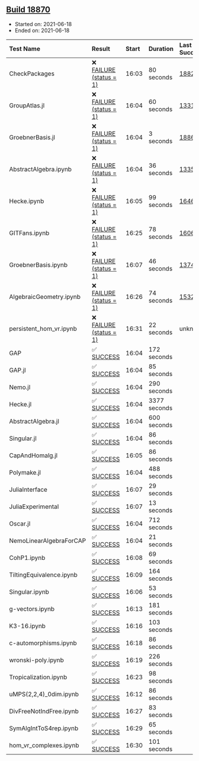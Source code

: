 ## [Build 18870](https://oscarci.mathematik.uni-kl.de/job/oscar/18870/)

* Started on: 2021-06-18
* Ended on: 2021-06-18

| Test Name    | Result | Start | Duration | Last Success | First Failure |
|:-------------|:-------|:------|:---------|:-------------|:--------------|
| CheckPackages | ❌ [FAILURE (status = 1)](https://oscarci.mathematik.uni-kl.de/job/oscar/18870/artifact/logs/build-18870/CheckPackages.log) | 16:03 | 80 seconds | [18822](https://oscarci.mathematik.uni-kl.de/job/oscar/18822/) | [18823](https://oscarci.mathematik.uni-kl.de/job/oscar/18823/) |
| GroupAtlas.jl | ❌ [FAILURE (status = 1)](https://oscarci.mathematik.uni-kl.de/job/oscar/18870/artifact/logs/build-18870/GroupAtlas.jl.log) | 16:04 | 60 seconds | [13311](https://oscarci.mathematik.uni-kl.de/job/oscar/13311/) | [13312](https://oscarci.mathematik.uni-kl.de/job/oscar/13312/) |
| GroebnerBasis.jl | ❌ [FAILURE (status = 1)](https://oscarci.mathematik.uni-kl.de/job/oscar/18870/artifact/logs/build-18870/GroebnerBasis.jl.log) | 16:04 | 3 seconds | [18864](https://oscarci.mathematik.uni-kl.de/job/oscar/18864/) | [18865](https://oscarci.mathematik.uni-kl.de/job/oscar/18865/) |
| AbstractAlgebra.ipynb | ❌ [FAILURE (status = 1)](https://oscarci.mathematik.uni-kl.de/job/oscar/18870/artifact/logs/build-18870/AbstractAlgebra.ipynb.log) | 16:04 | 36 seconds | [13355](https://oscarci.mathematik.uni-kl.de/job/oscar/13355/) | [13356](https://oscarci.mathematik.uni-kl.de/job/oscar/13356/) |
| Hecke.ipynb | ❌ [FAILURE (status = 1)](https://oscarci.mathematik.uni-kl.de/job/oscar/18870/artifact/logs/build-18870/Hecke.ipynb.log) | 16:05 | 99 seconds | [16463](https://oscarci.mathematik.uni-kl.de/job/oscar/16463/) | [16464](https://oscarci.mathematik.uni-kl.de/job/oscar/16464/) |
| GITFans.ipynb | ❌ [FAILURE (status = 1)](https://oscarci.mathematik.uni-kl.de/job/oscar/18870/artifact/logs/build-18870/GITFans.ipynb.log) | 16:25 | 78 seconds | [16068](https://oscarci.mathematik.uni-kl.de/job/oscar/16068/) | [16069](https://oscarci.mathematik.uni-kl.de/job/oscar/16069/) |
| GroebnerBasis.ipynb | ❌ [FAILURE (status = 1)](https://oscarci.mathematik.uni-kl.de/job/oscar/18870/artifact/logs/build-18870/GroebnerBasis.ipynb.log) | 16:07 | 46 seconds | [13748](https://oscarci.mathematik.uni-kl.de/job/oscar/13748/) | [13749](https://oscarci.mathematik.uni-kl.de/job/oscar/13749/) |
| AlgebraicGeometry.ipynb | ❌ [FAILURE (status = 1)](https://oscarci.mathematik.uni-kl.de/job/oscar/18870/artifact/logs/build-18870/AlgebraicGeometry.ipynb.log) | 16:26 | 74 seconds | [15322](https://oscarci.mathematik.uni-kl.de/job/oscar/15322/) | [15323](https://oscarci.mathematik.uni-kl.de/job/oscar/15323/) |
| persistent_hom_vr.ipynb | ❌ [FAILURE (status = 1)](https://oscarci.mathematik.uni-kl.de/job/oscar/18870/artifact/logs/build-18870/persistent_hom_vr.ipynb.log) | 16:31 | 22 seconds | unknown | unknown |
| GAP | ✅ [SUCCESS](https://oscarci.mathematik.uni-kl.de/job/oscar/18870/artifact/logs/build-18870/GAP.log) | 16:04 | 172 seconds |  |  |
| GAP.jl | ✅ [SUCCESS](https://oscarci.mathematik.uni-kl.de/job/oscar/18870/artifact/logs/build-18870/GAP.jl.log) | 16:04 | 85 seconds |  |  |
| Nemo.jl | ✅ [SUCCESS](https://oscarci.mathematik.uni-kl.de/job/oscar/18870/artifact/logs/build-18870/Nemo.jl.log) | 16:04 | 290 seconds |  |  |
| Hecke.jl | ✅ [SUCCESS](https://oscarci.mathematik.uni-kl.de/job/oscar/18870/artifact/logs/build-18870/Hecke.jl.log) | 16:04 | 3377 seconds |  |  |
| AbstractAlgebra.jl | ✅ [SUCCESS](https://oscarci.mathematik.uni-kl.de/job/oscar/18870/artifact/logs/build-18870/AbstractAlgebra.jl.log) | 16:04 | 600 seconds |  |  |
| Singular.jl | ✅ [SUCCESS](https://oscarci.mathematik.uni-kl.de/job/oscar/18870/artifact/logs/build-18870/Singular.jl.log) | 16:04 | 86 seconds |  |  |
| CapAndHomalg.jl | ✅ [SUCCESS](https://oscarci.mathematik.uni-kl.de/job/oscar/18870/artifact/logs/build-18870/CapAndHomalg.jl.log) | 16:05 | 86 seconds |  |  |
| Polymake.jl | ✅ [SUCCESS](https://oscarci.mathematik.uni-kl.de/job/oscar/18870/artifact/logs/build-18870/Polymake.jl.log) | 16:04 | 488 seconds |  |  |
| JuliaInterface | ✅ [SUCCESS](https://oscarci.mathematik.uni-kl.de/job/oscar/18870/artifact/logs/build-18870/JuliaInterface.log) | 16:07 | 29 seconds |  |  |
| JuliaExperimental | ✅ [SUCCESS](https://oscarci.mathematik.uni-kl.de/job/oscar/18870/artifact/logs/build-18870/JuliaExperimental.log) | 16:07 | 13 seconds |  |  |
| Oscar.jl | ✅ [SUCCESS](https://oscarci.mathematik.uni-kl.de/job/oscar/18870/artifact/logs/build-18870/Oscar.jl.log) | 16:04 | 712 seconds |  |  |
| NemoLinearAlgebraForCAP | ✅ [SUCCESS](https://oscarci.mathematik.uni-kl.de/job/oscar/18870/artifact/logs/build-18870/NemoLinearAlgebraForCAP.log) | 16:04 | 21 seconds |  |  |
| CohP1.ipynb | ✅ [SUCCESS](https://oscarci.mathematik.uni-kl.de/job/oscar/18870/artifact/logs/build-18870/CohP1.ipynb.log) | 16:08 | 69 seconds |  |  |
| TiltingEquivalence.ipynb | ✅ [SUCCESS](https://oscarci.mathematik.uni-kl.de/job/oscar/18870/artifact/logs/build-18870/TiltingEquivalence.ipynb.log) | 16:09 | 164 seconds |  |  |
| Singular.ipynb | ✅ [SUCCESS](https://oscarci.mathematik.uni-kl.de/job/oscar/18870/artifact/logs/build-18870/Singular.ipynb.log) | 16:06 | 53 seconds |  |  |
| g-vectors.ipynb | ✅ [SUCCESS](https://oscarci.mathematik.uni-kl.de/job/oscar/18870/artifact/logs/build-18870/g-vectors.ipynb.log) | 16:13 | 181 seconds |  |  |
| K3-16.ipynb | ✅ [SUCCESS](https://oscarci.mathematik.uni-kl.de/job/oscar/18870/artifact/logs/build-18870/K3-16.ipynb.log) | 16:16 | 103 seconds |  |  |
| c-automorphisms.ipynb | ✅ [SUCCESS](https://oscarci.mathematik.uni-kl.de/job/oscar/18870/artifact/logs/build-18870/c-automorphisms.ipynb.log) | 16:18 | 86 seconds |  |  |
| wronski-poly.ipynb | ✅ [SUCCESS](https://oscarci.mathematik.uni-kl.de/job/oscar/18870/artifact/logs/build-18870/wronski-poly.ipynb.log) | 16:19 | 226 seconds |  |  |
| Tropicalization.ipynb | ✅ [SUCCESS](https://oscarci.mathematik.uni-kl.de/job/oscar/18870/artifact/logs/build-18870/Tropicalization.ipynb.log) | 16:23 | 98 seconds |  |  |
| uMPS(2,2,4)_0dim.ipynb | ✅ [SUCCESS](https://oscarci.mathematik.uni-kl.de/job/oscar/18870/artifact/logs/build-18870/uMPS-2-2-4-_0dim.ipynb.log) | 16:12 | 86 seconds |  |  |
| DivFreeNotIndFree.ipynb | ✅ [SUCCESS](https://oscarci.mathematik.uni-kl.de/job/oscar/18870/artifact/logs/build-18870/DivFreeNotIndFree.ipynb.log) | 16:27 | 83 seconds |  |  |
| SymAlgIntToS4rep.ipynb | ✅ [SUCCESS](https://oscarci.mathematik.uni-kl.de/job/oscar/18870/artifact/logs/build-18870/SymAlgIntToS4rep.ipynb.log) | 16:29 | 65 seconds |  |  |
| hom_vr_complexes.ipynb | ✅ [SUCCESS](https://oscarci.mathematik.uni-kl.de/job/oscar/18870/artifact/logs/build-18870/hom_vr_complexes.ipynb.log) | 16:30 | 101 seconds |  |  |

